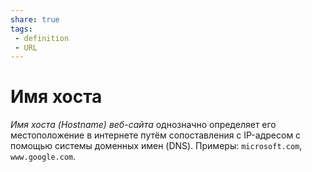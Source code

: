```yaml
---
share: true
tags:
 - definition
 - URL
---
```

# Имя хоста
*Имя хоста (Hostname) веб-сайта* однозначно определяет его местоположение в интернете путём сопоставления с IP-адресом с помощью системы доменных имен (DNS). Примеры: `microsoft.com`, `www.google.com`.